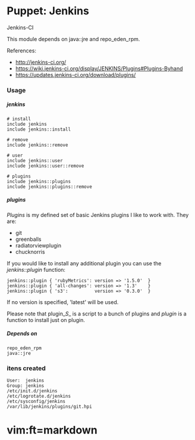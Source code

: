 # Puppet: Jenkins


Jenkins-CI


This module depends on java::jre and repo_eden_rpm.

References:
  * http://jenkins-ci.org/
  * https://wiki.jenkins-ci.org/display/JENKINS/Plugins#Plugins-Byhand
  * https://updates.jenkins-ci.org/download/plugins/


### Usage

##### jenkins

    # install
    include jenkins
    include jenkins::install

    # remove
    include jenkins::remove

    # user
    include jenkins::user
    include jenkins::user::remove

    # plugins
    include jenkins::plugins
    include jenkins::plugins::remove


##### plugins

_*Plugins*_ is my defined set of basic Jenkins plugins I like to
work with. They are:

 * git
 * greenballs
 * radiatorviewplugin
 * chucknorris

If you would like to install any additional plugin you can use the
_*jenkins::plugin*_ function:


    jenkins::plugin { 'rubyMetrics': version => '1.5.0'  }
    jenkins::plugin { 'all-changes': version => '1.3'    }
    jenkins::plugin { 's3':          version => '0.3.0'  }


If no version is specified, 'latest' will be used.

Please note that plugin_*S*_ is a script to a bunch of plugins and
_*plugin*_ is a function to install just on plugin.


##### Depends on

    repo_eden_rpm
    java::jre

### itens created

    User:  jenkins
    Group: jenkins
    /etc/init.d/jenkins
    /etc/logrotate.d/jenkins
    /etc/sysconfig/jenkins
    /var/lib/jenkins/plugins/git.hpi


# vim:ft=markdown

